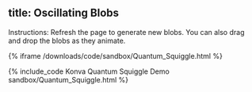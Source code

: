 title:  Oscillating Blobs
---

Instructions: Refresh the page to generate new blobs.  You can also drag and drop the blobs as they animate.

{% iframe /downloads/code/sandbox/Quantum_Squiggle.html %}

{% include_code Konva Quantum Squiggle Demo sandbox/Quantum_Squiggle.html %}